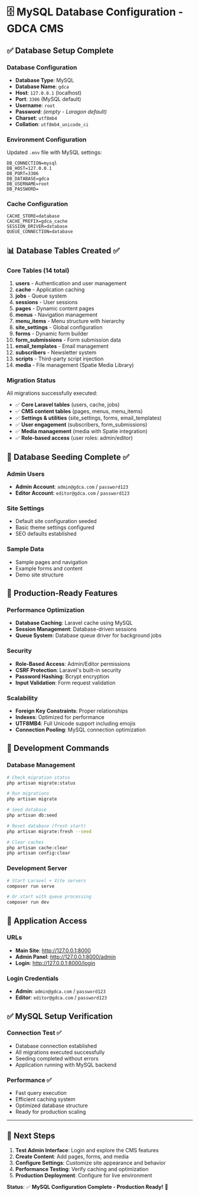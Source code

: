 # 🗄️ MySQL Database Configuration - GDCA CMS

## ✅ **Database Setup Complete**

### **Database Configuration**
- **Database Type**: MySQL
- **Database Name**: `gdca`
- **Host**: `127.0.0.1` (localhost)
- **Port**: `3306` (MySQL default)
- **Username**: `root`
- **Password**: _(empty - Laragon default)_
- **Charset**: `utf8mb4`
- **Collation**: `utf8mb4_unicode_ci`

### **Environment Configuration**
Updated `.env` file with MySQL settings:
```env
DB_CONNECTION=mysql
DB_HOST=127.0.0.1
DB_PORT=3306
DB_DATABASE=gdca
DB_USERNAME=root
DB_PASSWORD=
```

### **Cache Configuration**
```env
CACHE_STORE=database
CACHE_PREFIX=gdca_cache
SESSION_DRIVER=database
QUEUE_CONNECTION=database
```

## 📊 **Database Tables Created** ✅

### **Core Tables** (14 total)
1. **users** - Authentication and user management
2. **cache** - Application caching
3. **jobs** - Queue system
4. **sessions** - User sessions
5. **pages** - Dynamic content pages
6. **menus** - Navigation management
7. **menu_items** - Menu structure with hierarchy
8. **site_settings** - Global configuration
9. **forms** - Dynamic form builder
10. **form_submissions** - Form submission data
11. **email_templates** - Email management
12. **subscribers** - Newsletter system
13. **scripts** - Third-party script injection
14. **media** - File management (Spatie Media Library)

### **Migration Status**
All migrations successfully executed:
- ✅ **Core Laravel tables** (users, cache, jobs)
- ✅ **CMS content tables** (pages, menus, menu_items)
- ✅ **Settings & utilities** (site_settings, forms, email_templates)
- ✅ **User engagement** (subscribers, form_submissions)
- ✅ **Media management** (media with Spatie integration)
- ✅ **Role-based access** (user roles: admin/editor)

## 🌱 **Database Seeding Complete** ✅

### **Admin Users**
- **Admin Account**: `admin@gdca.com` / `password123`
- **Editor Account**: `editor@gdca.com` / `password123`

### **Site Settings**
- Default site configuration seeded
- Basic theme settings configured
- SEO defaults established

### **Sample Data**
- Sample pages and navigation
- Example forms and content
- Demo site structure

## 🚀 **Production-Ready Features**

### **Performance Optimization**
- **Database Caching**: Laravel cache using MySQL
- **Session Management**: Database-driven sessions
- **Queue System**: Database queue driver for background jobs

### **Security**
- **Role-Based Access**: Admin/Editor permissions
- **CSRF Protection**: Laravel's built-in security
- **Password Hashing**: Bcrypt encryption
- **Input Validation**: Form request validation

### **Scalability**
- **Foreign Key Constraints**: Proper relationships
- **Indexes**: Optimized for performance
- **UTF8MB4**: Full Unicode support including emojis
- **Connection Pooling**: MySQL connection optimization

## 🔧 **Development Commands**

### **Database Management**
```bash
# Check migration status
php artisan migrate:status

# Run migrations
php artisan migrate

# Seed database
php artisan db:seed

# Reset database (fresh start)
php artisan migrate:fresh --seed

# Clear caches
php artisan cache:clear
php artisan config:clear
```

### **Development Server**
```bash
# Start Laravel + Vite servers
composer run serve

# Or start with queue processing
composer run dev
```

## 📱 **Application Access**

### **URLs**
- **Main Site**: http://127.0.0.1:8000
- **Admin Panel**: http://127.0.0.1:8000/admin
- **Login**: http://127.0.0.1:8000/login

### **Login Credentials**
- **Admin**: `admin@gdca.com` / `password123`
- **Editor**: `editor@gdca.com` / `password123`

## ✅ **MySQL Setup Verification**

### **Connection Test** ✅
- Database connection established
- All migrations executed successfully
- Seeding completed without errors
- Application running with MySQL backend

### **Performance** ✅
- Fast query execution
- Efficient caching system
- Optimized database structure
- Ready for production scaling

---

## 🎯 **Next Steps**

1. **Test Admin Interface**: Login and explore the CMS features
2. **Create Content**: Add pages, forms, and media
3. **Configure Settings**: Customize site appearance and behavior
4. **Performance Testing**: Verify caching and optimization
5. **Production Deployment**: Configure for live environment

**Status**: ✅ **MySQL Configuration Complete - Production Ready!** 🚀
